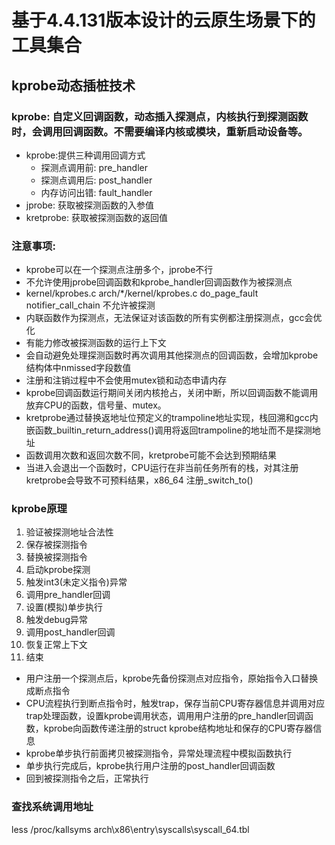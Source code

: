 # 基于4.4.131版本设计的云原生场景下的工具集合

## kprobe动态插桩技术
### kprobe: 自定义回调函数，动态插入探测点，内核执行到探测函数时，会调用回调函数。不需要编译内核或模块，重新启动设备等。

- kprobe:提供三种调用回调方式
	- 探测点调用前: pre_handler
	- 探测点调用后: post_handler
	- 内存访问出错: fault_handler
- jprobe: 获取被探测函数的入参值
- kretprobe: 获取被探测函数的返回值

### 注意事项: 

- kprobe可以在一个探测点注册多个，jprobe不行
- 不允许使用jprobe回调函数和kprobe_handler回调函数作为被探测点
- kernel/kprobes.c arch/\*/kernel/kprobes.c do_page_fault notifier_call_chain 不允许被探测
- 内联函数作为探测点，无法保证对该函数的所有实例都注册探测点，gcc会优化
- 有能力修改被探测函数的运行上下文
- 会自动避免处理探测函数时再次调用其他探测点的回调函数，会增加kprobe结构体中nmissed字段数值
- 注册和注销过程中不会使用mutex锁和动态申请内存
- kprobe回调函数运行期间关闭内核抢占，关闭中断，所以回调函数不能调用放弃CPU的函数，信号量、mutex。
- kretprobe通过替换返地址位预定义的trampoline地址实现，栈回溯和gcc内嵌函数\_builtin\_return_address()调用将返回trampoline的地址而不是探测地址
- 函数调用次数和返回次数不同，kretprobe可能不会达到预期结果
- 当进入会退出一个函数时，CPU运行在非当前任务所有的栈，对其注册kretprobe会导致不可预料结果，x86_64 注册\_switch_to()

### kprobe原理
1. 验证被探测地址合法性
2. 保存被探测指令
3. 替换被探测指令
4. 启动kprobe探测
5. 触发int3(未定义指令)异常
6. 调用pre_handler回调
7. 设置(模拟)单步执行
8. 触发debug异常
9. 调用post_handler回调
10. 恢复正常上下文
11. 结束

- 用户注册一个探测点后，kprobe先备份探测点对应指令，原始指令入口替换成断点指令
- CPU流程执行到断点指令时，触发trap，保存当前CPU寄存器信息并调用对应trap处理函数，设置kprobe调用状态，调用用户注册的pre_handler回调函数，kprobe向函数传递注册的struct kprobe结构地址和保存的CPU寄存器信息
- kprobe单步执行前面拷贝被探测指令，异常处理流程中模拟函数执行
- 单步执行完成后，kprobe执行用户注册的post_handler回调函数
- 回到被探测指令之后，正常执行

### 查找系统调用地址
less /proc/kallsyms
arch\x86\entry\syscalls\syscall\_64.tbl
